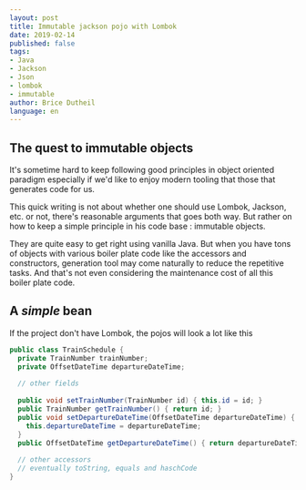 ```yaml
---
layout: post
title: Immutable jackson pojo with Lombok
date: 2019-02-14
published: false
tags:
- Java
- Jackson
- Json
- lombok
- immutable
author: Brice Dutheil
language: en
---
```


## The quest to immutable objects

It's sometime hard to keep following good principles in object oriented 
paradigm especially if we'd like to enjoy modern tooling that those that 
generates code for us.

This quick writing is not about whether one should use Lombok, Jackson, etc.
or not, there's reasonable arguments that goes both way. But rather on how 
to keep a simple principle in his code base : immutable objects.

They are quite easy to get right using vanilla Java. But when you have tons 
of objects with various boiler plate code like the accessors and constructors, 
generation tool may come naturally to reduce the repetitive tasks. And that's 
not even considering the maintenance cost of all this boiler plate code.

## A _simple_ bean

If the project don't have Lombok, the pojos will look a lot like this

```java
public class TrainSchedule {
  private TrainNumber trainNumber;
  private OffsetDateTime departureDateTime;
  
  // other fields
  
  public void setTrainNumber(TrainNumber id) { this.id = id; }
  public TrainNumber getTrainNumber() { return id; }
  public void setDepartureDateTime(OffsetDateTime departureDateTime) { 
    this.departureDateTime = departureDateTime;
  }
  public OffsetDateTime getDepartureDateTime() { return departureDateTime; }
  
  // other accessors
  // eventually toString, equals and haschCode
}
```





